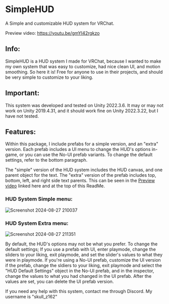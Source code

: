 # SimpleHUD
A Simple and customizable HUD system for VRChat.

Preview video: https://youtu.be/gmYI42rgkzo

## Info:
SimpleHUD is a HUD system I made for VRChat, because I wanted to make my own system that was easy to customize, had nice clean UI, and motion smoothing. So here it is! Free for anyone to use in their projects, and should be very simple to customize to your liking.

## Important:
This system was developed and tested on Unity 2022.3.6. It may or may not work on Unity 2019.4.31, and it should work fine on Unity 2022.3.22, but I have not tested.

## Features:
Within this package, I include prefabs for a simple version, and an "extra" version. Each prefab includes a UI menu to change the HUD's options in-game, or you can use the No-UI prefab variants. To change the default settings, refer to the bottom paragraph.

The "simple" version of the HUD system includes the HUD canvas, and one parent object for the text. The "extra" version of the prefab includes top, bottom, left, and right side text parents. This can be seen in the [Preview video](https://youtu.be/gmYI42rgkzo) linked here and at the top of this ReadMe.

### HUD System Simple menu:
![Screenshot 2024-08-27 210037](https://github.com/user-attachments/assets/08740e27-6d7a-4321-80c0-da12624d427a)

### HUD System Extra menu:
![Screenshot 2024-08-27 211351](https://github.com/user-attachments/assets/74daf605-183b-43d2-a8e9-7a3875c218d1)

By default, the HUD's options may not be what you prefer. To change the default settings; If you use a prefab with UI, enter playmode, change the sliders to your liking, exit playmode, and set the slider's values to what they were in playmode. If you're using a No-UI prefab, customize the UI version if the prefab, change the sldiers to your liking, exit playmode and select the "HUD Default Settings" object in the No-UI prefab, and in the inspector, change the values to what you had changed in the UI prefab. After the values are set, you can delete the UI prefab version.

If you need any help with this system, contact me through Discord. My username is "skull_z162"
